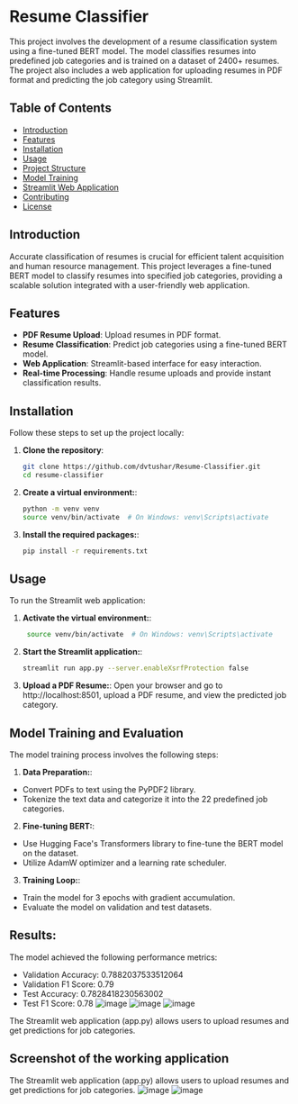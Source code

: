 # Resume Classifier

This project involves the development of a resume classification system using a fine-tuned BERT model. The model classifies resumes into predefined job categories and is trained on a dataset of 2400+ resumes. The project also includes a web application for uploading resumes in PDF format and predicting the job category using Streamlit.

## Table of Contents
- [Introduction](#introduction)
- [Features](#features)
- [Installation](#installation)
- [Usage](#usage)
- [Project Structure](#project-structure)
- [Model Training](#model-training)
- [Streamlit Web Application](#streamlit-web-application)
- [Contributing](#contributing)
- [License](#license)

## Introduction

Accurate classification of resumes is crucial for efficient talent acquisition and human resource management. This project leverages a fine-tuned BERT model to classify resumes into specified job categories, providing a scalable solution integrated with a user-friendly web application.

## Features

- **PDF Resume Upload**: Upload resumes in PDF format.
- **Resume Classification**: Predict job categories using a fine-tuned BERT model.
- **Web Application**: Streamlit-based interface for easy interaction.
- **Real-time Processing**: Handle resume uploads and provide instant classification results.

## Installation

Follow these steps to set up the project locally:

1. **Clone the repository**:
   ```bash
   git clone https://github.com/dvtushar/Resume-Classifier.git
   cd resume-classifier
2. **Create a virtual environment:**:
    ```bash
    python -m venv venv
   source venv/bin/activate  # On Windows: venv\Scripts\activate
3. **Install the required packages:**:
     ```bash
    pip install -r requirements.txt

## Usage
To run the Streamlit web application:

1. **Activate the virtual environment:**:
   ```bash
    source venv/bin/activate  # On Windows: venv\Scripts\activate
2. **Start the Streamlit application:**:
   ```bash
   streamlit run app.py --server.enableXsrfProtection false
3. **Upload a PDF Resume:**:
   Open your browser and go to http://localhost:8501, upload a PDF resume, and view the predicted job category.

## Model Training and Evaluation

The model training process involves the following steps:
1. **Data Preparation:**:
- Convert PDFs to text using the PyPDF2 library.
- Tokenize the text data and categorize it into the 22 predefined job categories.
2. **Fine-tuning BERT:**:
- Use Hugging Face's Transformers library to fine-tune the BERT model on the dataset.
- Utilize AdamW optimizer and a learning rate scheduler.
3. **Training Loop:**:
- Train the model for 3 epochs with gradient accumulation.
- Evaluate the model on validation and test datasets.

## Results:
The model achieved the following performance metrics:
- Validation Accuracy: 0.7882037533512064
- Validation F1 Score: 0.79
- Test Accuracy: 0.7828418230563002
- Test F1 Score:  0.78
  ![image](https://github.com/user-attachments/assets/13d199a1-ca45-4339-bcf1-b819b43bd59a)
  ![image](https://github.com/user-attachments/assets/3ed70b1d-d13c-4340-bf09-0efe33d4cdcf)
  ![image](https://github.com/user-attachments/assets/6235fe0f-c2ac-4d3a-991e-864849e9ee40)

The Streamlit web application (app.py) allows users to upload resumes and get predictions for job categories.

## Screenshot of the working application
The Streamlit web application (app.py) allows users to upload resumes and get predictions for job categories.
![image](https://github.com/user-attachments/assets/568748f1-46a3-498e-bc67-ee433f13d94f)
![image](https://github.com/user-attachments/assets/31b90dda-9b73-4fd4-a238-1c48acdf5549)



